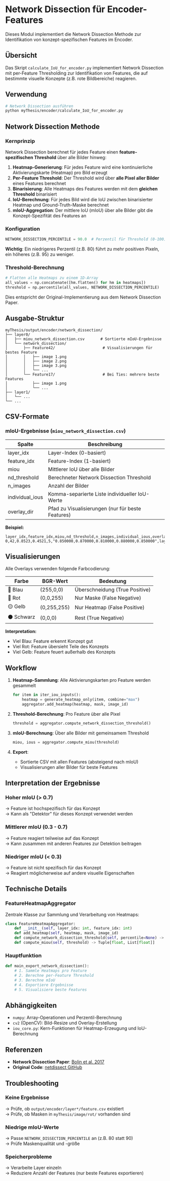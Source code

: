 # Network Dissection für Encoder-Features

Dieses Modul implementiert die Network Dissection Methode zur Identifikation von konzept-spezifischen Features im Encoder.

## Übersicht

Das Skript `calculate_IoU_for_encoder.py` implementiert Network Dissection mit per-Feature Thresholding zur Identifikation von Features, die auf bestimmte visuelle Konzepte (z.B. rote Bildbereiche) reagieren.

## Verwendung

```bash
# Network Dissection ausführen
python myThesis/encoder/calculate_IoU_for_encoder.py
```

## Network Dissection Methode

### Kernprinzip

Network Dissection berechnet für jedes Feature einen **feature-spezifischen Threshold** über alle Bilder hinweg:

1. **Heatmap-Generierung**: Für jedes Feature wird eine kontinuierliche Aktivierungskarte (Heatmap) pro Bild erzeugt
2. **Per-Feature Threshold**: Der Threshold wird über **alle Pixel aller Bilder** eines Features berechnet
3. **Binarisierung**: Alle Heatmaps des Features werden mit dem **gleichen Threshold** binarisiert
4. **IoU-Berechnung**: Für jedes Bild wird die IoU zwischen binarisierter Heatmap und Ground-Truth-Maske berechnet
5. **mIoU-Aggregation**: Der mittlere IoU (mIoU) über alle Bilder gibt die Konzept-Spezifität des Features an

### Konfiguration

```python
NETWORK_DISSECTION_PERCENTILE = 90.0  # Perzentil für Threshold (0-100)
```

**Wichtig**: Ein niedrigeres Perzentil (z.B. 80) führt zu mehr positiven Pixeln, ein höheres (z.B. 95) zu weniger.

### Threshold-Berechnung

```python
# Flatten alle Heatmaps zu einem 1D-Array
all_values = np.concatenate([hm.flatten() for hm in heatmaps])
threshold = np.percentile(all_values, NETWORK_DISSECTION_PERCENTILE)
```

Dies entspricht der Original-Implementierung aus dem Network Dissection Paper.

## Ausgabe-Struktur

```
myThesis/output/encoder/network_dissection/
├── layer0/
│   ├── miou_network_dissection.csv       # Sortierte mIoU-Ergebnisse
│   └── network_dissection/
│       ├── Feature42/                     # Visualisierungen für bestes Feature
│       │   ├── image 1.png
│       │   ├── image 2.png
│       │   ├── image 3.png
│       │   └── ...
│       └── Feature17/                     # Bei Ties: mehrere beste Features
│           ├── image 1.png
│           └── ...
├── layer1/
│   └── ...
└── ...
```

## CSV-Formate

### mIoU-Ergebnisse (`miou_network_dissection.csv`)

| Spalte           | Beschreibung                                           |
|------------------|--------------------------------------------------------|
| layer_idx        | Layer-Index (0-basiert)                                |
| feature_idx      | Feature-Index (1-basiert)                              |
| miou             | Mittlerer IoU über alle Bilder                         |
| nd_threshold     | Berechneter Network Dissection Threshold               |
| n_images         | Anzahl der Bilder                                      |
| individual_ious  | Komma-separierte Liste individueller IoU-Werte         |
| overlay_dir      | Pfad zu Visualisierungen (nur für beste Features)      |

**Beispiel:**
```csv
layer_idx,feature_idx,miou,nd_threshold,n_images,individual_ious,overlay_dir
0,42,0.8523,0.4521,5,"0.850000,0.870000,0.810000,0.880000,0.850000",layer0/network_dissection/Feature42
```

## Visualisierungen

Alle Overlays verwenden folgende Farbcodierung:

| Farbe | BGR-Wert    | Bedeutung                                    |
|-------|-------------|----------------------------------------------|
| 🔵 Blau  | (255,0,0)   | Überschneidung (True Positive)              |
| 🔴 Rot   | (0,0,255)   | Nur Maske (False Negative)                  |
| 🟡 Gelb  | (0,255,255) | Nur Heatmap (False Positive)                |
| ⚫ Schwarz | (0,0,0)     | Rest (True Negative)                        |

**Interpretation:**
- Viel Blau: Feature erkennt Konzept gut
- Viel Rot: Feature übersieht Teile des Konzepts
- Viel Gelb: Feature feuert außerhalb des Konzepts

## Workflow

1. **Heatmap-Sammlung**: Alle Aktivierungskarten pro Feature werden gesammelt
   ```python
   for item in iter_iou_inputs():
       heatmap = generate_heatmap_only(item, combine="max")
       aggregator.add_heatmap(heatmap, mask, image_id)
   ```

2. **Threshold-Berechnung**: Pro Feature über alle Pixel
   ```python
   threshold = aggregator.compute_network_dissection_threshold()
   ```

3. **mIoU-Berechnung**: Über alle Bilder mit gemeinsamem Threshold
   ```python
   miou, ious = aggregator.compute_miou(threshold)
   ```

4. **Export**:
   - Sortierte CSV mit allen Features (absteigend nach mIoU)
   - Visualisierungen aller Bilder für beste Features

## Interpretation der Ergebnisse

### Hoher mIoU (> 0.7)
→ Feature ist hochspezifisch für das Konzept  
→ Kann als "Detektor" für dieses Konzept verwendet werden

### Mittlerer mIoU (0.3 - 0.7)
→ Feature reagiert teilweise auf das Konzept  
→ Kann zusammen mit anderen Features zur Detektion beitragen

### Niedriger mIoU (< 0.3)
→ Feature ist nicht spezifisch für das Konzept  
→ Reagiert möglicherweise auf andere visuelle Eigenschaften

## Technische Details

### FeatureHeatmapAggregator

Zentrale Klasse zur Sammlung und Verarbeitung von Heatmaps:

```python
class FeatureHeatmapAggregator:
    def __init__(self, layer_idx: int, feature_idx: int)
    def add_heatmap(self, heatmap, mask, image_id)
    def compute_network_dissection_threshold(self, percentile=None) -> float
    def compute_miou(self, threshold) -> Tuple[float, List[float]]
```

### Hauptfunktion

```python
def main_export_network_dissection():
    # 1. Sammle Heatmaps pro Feature
    # 2. Berechne per-Feature Threshold
    # 3. Berechne mIoU
    # 4. Exportiere Ergebnisse
    # 5. Visualisiere beste Features
```

## Abhängigkeiten

- `numpy`: Array-Operationen und Perzentil-Berechnung
- `cv2` (OpenCV): Bild-Resize und Overlay-Erstellung
- `iou_core.py`: Kern-Funktionen für Heatmap-Erzeugung und IoU-Berechnung

## Referenzen

- **Network Dissection Paper**: [Bolin et al. 2017](http://netdissect.csail.mit.edu/)
- **Original Code**: [netdissect GitHub](https://github.com/CSAILVision/NetDissect)

## Troubleshooting

### Keine Ergebnisse
→ Prüfe, ob `output/encoder/layer*/feature.csv` existiert  
→ Prüfe, ob Masken in `myThesis/image/rot/` vorhanden sind

### Niedrige mIoU-Werte
→ Passe `NETWORK_DISSECTION_PERCENTILE` an (z.B. 80 statt 90)  
→ Prüfe Maskenqualität und -größe

### Speicherprobleme
→ Verarbeite Layer einzeln  
→ Reduziere Anzahl der Features (nur beste Features exportieren)
